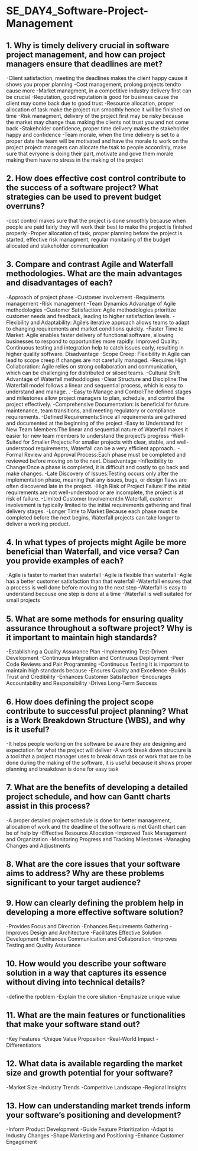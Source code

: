 # SE_DAY4_Software-Project-Management
## 1. Why is timely delivery crucial in software project management, and how can project managers ensure that deadlines are met?
-Client satisfaction, meeting the deadlines makes the client happy cause it shows you proper planning 
-Cost management, prolong projects tendto cause more 
-Market managment, in a competitive industry delivery first can be crucial
-Reputation, good reputation is good for business cause the client may come back due to good trust 
-Resource allocation, proper allocation of task make the project run smoothly hence it will be finished on time
-Risk managment, delivery of the project first may be risky because the market may change thus making the clients not trust you and not come back 
-Stakeholder confidence, proper time delivery makes the stakeholder happy and confidence 
-Team morale, when the time delivery is set to a proper date the team will be motivated and have the morale to work on the project 
project managers can allocate the tsak to people accordinly, make sure that evryone is doing their part, motivate and gove them morale making them have no stress in the making of the project 
## 2. How does effective cost control contribute to the success of a software project? What strategies can be used to prevent budget overruns?
-cost control makes sure that the project is done smoothly because when people are paid fairly they will work their best to make the project is finished properly 
-Proper allocation of task, proper planning before the project is started, effective risk managment, regular monitaring of the budget allocated and stakeholder communication
## 3. Compare and contrast Agile and Waterfall methodologies. What are the main advantages and disadvantages of each?
-Approach of project phase 
-Customer involvement 
-Requiments management
-Risk management 
-Team Dynamics 
Advanatge of Agile methodologies
-Customer Satisfaction: Agile methodologies prioritize customer needs and feedback, leading to higher satisfaction levels.
-Flexibility and Adaptability: Agile’s iterative approach allows teams to adapt to changing requirements and market conditions quickly.
-Faster Time to Market: Agile enables faster delivery of functional software, allowing businesses to respond to opportunities more rapidly.
Improved Quality: Continuous testing and integration help to catch issues early, resulting in higher quality software.
Disadvantage 
-Scope Creep: Flexibility in Agile can lead to scope creep if changes are not carefully managed.
-Requires High Collaboration: Agile relies on strong collaboration and communication, which can be challenging for distributed or siloed teams.
-Cultural Shift
Advantage of Waterfall methoddlogies 
-Clear Structure and Discipline:The Waterfall model follows a linear and sequential process, which is easy to understand and manage. .
-Easy to Manage and Control:The defined stages and milestones allow project managers to plan, schedule, and control the project effectively. 
-Comprehensive Documentation: is beneficial for future maintenance, team transitions, and meeting regulatory or compliance requirements.
-Defined Requirements:Since all requirements are gathered and documented at the beginning of the project
-Easy to Understand for New Team Members:The linear and sequential nature of Waterfall makes it easier for new team members to understand the project’s progress 
-Well-Suited for Smaller Projects:For smaller projects with clear, stable, and well-understood requirements, Waterfall can be a very efficient approach..
-Formal Review and Approval Process:Each phase must be completed and reviewed before moving on to the next.
Disadvantage 
-Inflexibility to Change:Once a phase is completed, it is difficult and costly to go back and make changes. 
-Late Discovery of Issues:Testing occurs only after the implementation phase, meaning that any issues, bugs, or design flaws are often discovered late in the project. 
-High Risk of Project Failure:If the initial requirements are not well-understood or are incomplete, the project is at risk of failure. 
-Limited Customer Involvement:In Waterfall, customer involvement is typically limited to the initial requirements gathering and final delivery stages. 
-Longer Time to Market:Because each phase must be completed before the next begins, Waterfall projects can take longer to deliver a working product. 
## 4. In what types of projects might Agile be more beneficial than Waterfall, and vice versa? Can you provide examples of each?
-Agile is faster to market than waterfall
-Agile is flexible than waterfall
-Agile has a better customer satisfaction than that waterfall
-Waterfall ensures that a process is well done before moving to the next step
-Waterfall is easy to understand becouse one step is done at a time 
-Waterfall is well suitated for small projects 
## 5. What are some methods for ensuring quality assurance throughout a software project? Why is it important to maintain high standards?
-Establishing a Quality Assurance Plan
-Implementing Test-Driven Development 
-Continuous Integration and Continuous Deployment
-Peer Code Reviews and Pair Programming
-Continuous Testing
It is important to maintain high standards because 
-Ensures Quality and Excellence
-Builds Trust and Credibility
-Enhances Customer Satisfaction
-Encourages Accountability and Responsibility
-Drives Long-Term Success
## 6. How does defining the project scope contribute to successful project planning? What is a Work Breakdown Structure (WBS), and why is it useful?
-It helps people working on the software be aware they are designing and expectation for what the project will deliver
-A work break down structure is a tool that a project manager uses to break down task or work that are to be done during the making of the software, it is useful because it shows proper planning and breakdown is done for easy task 
## 7. What are the benefits of developing a detailed project schedule, and how can Gantt charts assist in this process?
-A proper detailed project schedule is done for better management, allocation of work and the deadline of the software is met 
Gantt chart can be of help by 
-Effective Resource Allocation
-Improved Task Management and Organization
-Monitoring Progress and Tracking Milestones
-Managing Changes and Adjustments
## 8. What are the core issues that your software aims to address? Why are these problems significant to your target audience?
## 9. How can clearly defining the problem help in developing a more effective software solution?
-Provides Focus and Direction
-Enhances Requirements Gathering
-Improves Design and Architecture
-Facilitates Effective Solution Development
-Enhances Communication and Collaboration
-Improves Testing and Quality Assurance
## 10. How would you describe your software solution in a way that captures its essence without diving into technical details?
-define the rpoblem 
-Explain the core silution 
-Emphasize unique value
## 11. What are the main features or functionalities that make your software stand out?
-Key Features
-Unique Value Proposition
-Real-World Impact
-Differentiators
## 12. What data is available regarding the market size and growth potential for your software?
-Market Size
-Industry Trends
-Competitive Landscape
-Regional Insights
## 13. How can understanding market trends inform your software’s positioning and development?
-Inform Product Development
-Guide Feature Prioritization
-Adapt to Industry Changes
-Shape Marketing and Positioning
-Enhance Customer Engagement
